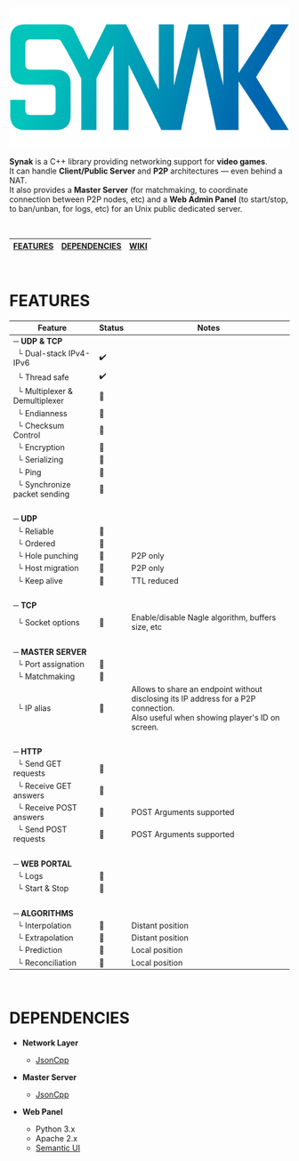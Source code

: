 ![Synak logo](/public/img/logo.png)

**Synak** is a C++ library providing networking support for **video games**.\
It can handle **Client/Public Server** and **P2P** architectures — even behind a NAT.\
It also provides a **Master Server** (for matchmaking, to coordinate connection between P2P nodes, etc) and a **Web Admin Panel** (to start/stop, to ban/unban, for logs, etc) for an Unix public dedicated server.

&#160;

[FEATURES](README.md#FEATURES) | [DEPENDENCIES](README.md#DEPENDENCIES) | [WIKI](https://github.com/PhilJbt/Synak/wiki)
------------ | ------------ | ------------

&#160;

# FEATURES

Feature | Status | Notes
------------ | ------------- | -------------
&#9472; **UDP & TCP** |   |  
&#160; &#9492; Dual-stack IPv4-IPv6 | :heavy_check_mark: |  
&#160; &#9492; Thread safe | :heavy_check_mark: |  
&#160; &#9492; Multiplexer & Demultiplexer | :construction: |  
&#160; &#9492; Endianness | :construction: |  
&#160; &#9492; Checksum Control | :construction: |  
&#160; &#9492; Encryption | :construction: |  
&#160; &#9492; Serializing | :construction: |  
&#160; &#9492; Ping | :construction: |  
&#160; &#9492; Synchronize packet sending | :construction: |  
  |   |  
&#9472; **UDP** |   |  
&#160; &#9492; Reliable | :construction: |  
&#160; &#9492; Ordered | :construction: |  
&#160; &#9492; Hole punching | :construction: | P2P only
&#160; &#9492; Host migration | :construction: | P2P only
&#160; &#9492; Keep alive | :construction: | TTL reduced
  |   |  
&#9472; **TCP** |   |  
&#160; &#9492; Socket options | :construction: | Enable/disable Nagle algorithm, buffers size, etc
  |   |  
&#9472; **MASTER SERVER** |   |  
&#160; &#9492; Port assignation | :construction: |  
&#160; &#9492; Matchmaking | :construction: |  
&#160; &#9492; IP alias | :construction: | Allows to share an endpoint without disclosing its IP address for a P2P connection.<br/>Also useful when showing player's ID on screen.
  |   |  
&#9472; **HTTP** |   |  
&#160; &#9492; Send GET requests | :construction: |  
&#160; &#9492; Receive GET answers | :construction: |  
&#160; &#9492; Receive POST answers | :construction: | POST Arguments supported
&#160; &#9492; Send POST requests | :construction: | POST Arguments supported
  |   |  
&#9472; **WEB PORTAL** |   |  
&#160; &#9492; Logs | :construction: |  
&#160; &#9492; Start & Stop | :construction: |  
  |   |  
&#9472; **ALGORITHMS** |   |  
&#160; &#9492; Interpolation | :construction: | Distant position
&#160; &#9492; Extrapolation | :construction: | Distant position
&#160; &#9492; Prediction | :construction: | Local position
&#160; &#9492; Reconciliation | :construction: | Local position

&#160;

# DEPENDENCIES

- **Network Layer**
  - [JsonCpp](https://github.com/open-source-parsers/jsoncpp)

- **Master Server**
  - [JsonCpp](https://github.com/open-source-parsers/jsoncpp)

- **Web Panel**
  - Python 3.x
  - Apache 2.x
  - [Semantic UI](https://semantic-ui.com/)
